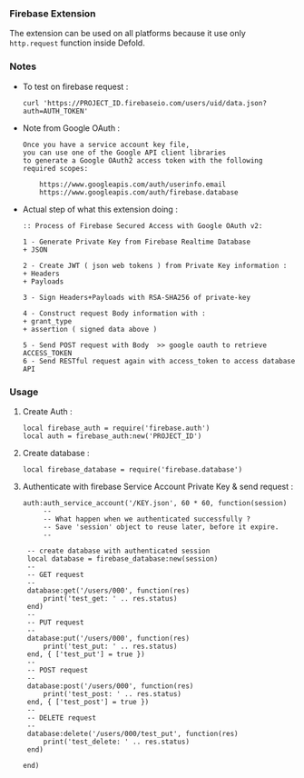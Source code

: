 ### Firebase Extension
The extension can be used on all platforms because it use only `http.request` function inside Defold.

### Notes

- To test on firebase request :

      curl 'https://PROJECT_ID.firebaseio.com/users/uid/data.json?auth=AUTH_TOKEN'


- Note from Google OAuth :

      Once you have a service account key file, 
      you can use one of the Google API client libraries 
      to generate a Google OAuth2 access token with the following required scopes:

          https://www.googleapis.com/auth/userinfo.email
          https://www.googleapis.com/auth/firebase.database


- Actual step of what this extension doing : 

      :: Process of Firebase Secured Access with Google OAuth v2: 

      1 - Generate Private Key from Firebase Realtime Database 
      + JSON

      2 - Create JWT ( json web tokens ) from Private Key information : 
      + Headers 
      + Payloads

      3 - Sign Headers+Payloads with RSA-SHA256 of private-key

      4 - Construct request Body information with :
      + grant_type 
      + assertion ( signed data above )

      5 - Send POST request with Body  >> google oauth to retrieve ACCESS_TOKEN
      6 - Send RESTful request again with access_token to access database API


### Usage 

1. Create Auth :

       local firebase_auth = require('firebase.auth')
       local auth = firebase_auth:new('PROJECT_ID')
      
2. Create database :

       local firebase_database = require('firebase.database')
      
3. Authenticate with firebase Service Account Private Key & send request :

       auth:auth_service_account('/KEY.json', 60 * 60, function(session)
            --
            -- What happen when we authenticated successfully ?
            -- Save 'session' object to reuse later, before it expire.
            --
            
	    -- create database with authenticated session
	    local database = firebase_database:new(session)
	    --
	    -- GET request
	    --
        database:get('/users/000', function(res)
			print('test_get: ' .. res.status)
		end)
        --
	    -- PUT request
	    --
        database:put('/users/000', function(res)
			print('test_put: ' .. res.status)
		end, { ['test_put'] = true })
	    --
	    -- POST request
	    --
		database:post('/users/000', function(res)
			print('test_post: ' .. res.status)
		end, { ['test_post'] = true })
	    --
	    -- DELETE request
	    --
		database:delete('/users/000/test_put', function(res)
			print('test_delete: ' .. res.status)
		end)
            
       end)
      
